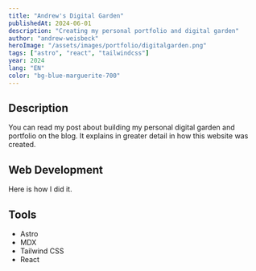 ```yaml
---
title: "Andrew's Digital Garden"
publishedAt: 2024-06-01
description: "Creating my personal portfolio and digital garden"
author: "andrew-weisbeck"
heroImage: "/assets/images/portfolio/digitalgarden.png"
tags: ["astro", "react", "tailwindcss"]
year: 2024
lang: "EN"
color: "bg-blue-marguerite-700"
---
```


## Description

You can read my post about building my personal digital garden and portfolio on the blog. It explains in greater detail in how this website was created. 

## Web Development

Here is how I did it.

## Tools

- Astro
- MDX
- Tailwind CSS
- React